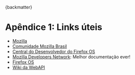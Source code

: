 {backmatter}

# Apêndice 1: Links úteis

* [Mozilla](http://mozilla.org)
* [Comunidade Mozilla Brasil](http://mozillabrasil.org.br)
* [Central do Desenvolvedor do Firefox OS](http://marketplace.firefox.com/developers)
* [Mozilla Developers Network](http://developer.mozilla.org/): Melhor documentação ever!
* [Firefox OS](http://www.mozilla.org/pt-BR/firefox/os/)
* [Wiki da WebAPI](http://wiki.mozilla.org/WebAPI) 
